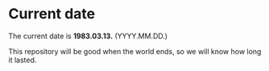 # Current date

The current date is **1983.03.13.** (YYYY.MM.DD.)

This repository will be good when the world ends, so we will know how long it lasted.